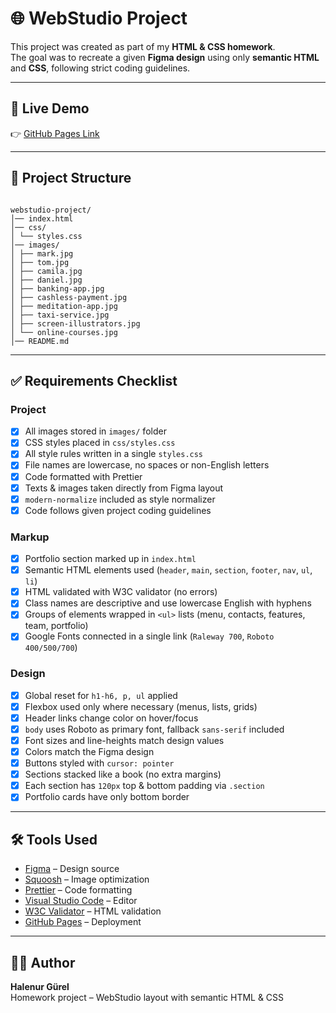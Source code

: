 # 🌐 WebStudio Project

This project was created as part of my **HTML & CSS homework**.  
The goal was to recreate a given **Figma design** using only **semantic HTML** and **CSS**, following strict coding guidelines.

---

## 🚀 Live Demo

👉 [GitHub Pages Link](https://halenurgurel.github.io/goit-markup-hw-03/)

---

## 📂 Project Structure

```

webstudio-project/
│── index.html
│── css/
│ └── styles.css
│── images/
│ ├── mark.jpg
│ ├── tom.jpg
│ ├── camila.jpg
│ ├── daniel.jpg
│ ├── banking-app.jpg
│ ├── cashless-payment.jpg
│ ├── meditation-app.jpg
│ ├── taxi-service.jpg
│ ├── screen-illustrators.jpg
│ └── online-courses.jpg
│── README.md

```

---

## ✅ Requirements Checklist

### Project

- [x] All images stored in `images/` folder
- [x] CSS styles placed in `css/styles.css`
- [x] All style rules written in a single `styles.css`
- [x] File names are lowercase, no spaces or non-English letters
- [x] Code formatted with Prettier
- [x] Texts & images taken directly from Figma layout
- [x] `modern-normalize` included as style normalizer
- [x] Code follows given project coding guidelines

### Markup

- [x] Portfolio section marked up in `index.html`
- [x] Semantic HTML elements used (`header`, `main`, `section`, `footer`, `nav`, `ul`, `li`)
- [x] HTML validated with W3C validator (no errors)
- [x] Class names are descriptive and use lowercase English with hyphens
- [x] Groups of elements wrapped in `<ul>` lists (menu, contacts, features, team, portfolio)
- [x] Google Fonts connected in a single link (`Raleway 700`, `Roboto 400/500/700`)

### Design

- [x] Global reset for `h1-h6, p, ul` applied
- [x] Flexbox used only where necessary (menus, lists, grids)
- [x] Header links change color on hover/focus
- [x] `body` uses Roboto as primary font, fallback `sans-serif` included
- [x] Font sizes and line-heights match design values
- [x] Colors match the Figma design
- [x] Buttons styled with `cursor: pointer`
- [x] Sections stacked like a book (no extra margins)
- [x] Each section has `120px` top & bottom padding via `.section`
- [x] Portfolio cards have only bottom border

---

## 🛠 Tools Used

- [Figma](https://www.figma.com/) – Design source
- [Squoosh](https://squoosh.app/) – Image optimization
- [Prettier](https://prettier.io/) – Code formatting
- [Visual Studio Code](https://code.visualstudio.com/) – Editor
- [W3C Validator](https://validator.w3.org/) – HTML validation
- [GitHub Pages](https://pages.github.com/) – Deployment

---

## 👩‍💻 Author

**Halenur Gürel**  
Homework project – WebStudio layout with semantic HTML & CSS
